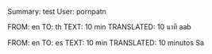 Summary: test
User: pornpatn

FROM: en TO: th
TEXT: 10 min
TRANSLATED: 10 นาที aab

FROM: en TO: es
TEXT: 10 min
TRANSLATED: 10 minutos Sa
